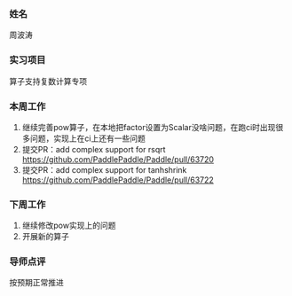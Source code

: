 ### 姓名

周波涛

### 实习项目

算子支持复数计算专项

### 本周工作

1. 继续完善pow算子，在本地把factor设置为Scalar没啥问题，在跑ci时出现很多问题，实现上在ci上还有一些问题
2. 提交PR：add complex support for rsqrt 
    https://github.com/PaddlePaddle/Paddle/pull/63720
3. 提交PR：add complex support for tanhshrink 
    https://github.com/PaddlePaddle/Paddle/pull/63722

### 下周工作

1. 继续修改pow实现上的问题
2. 开展新的算子

### 导师点评
按预期正常推进
